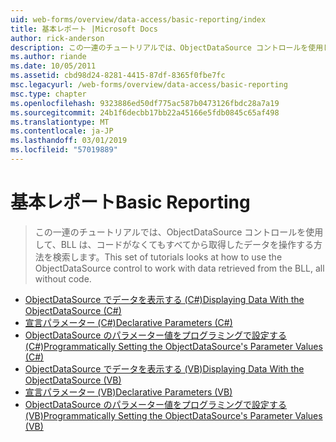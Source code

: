 ```yaml
---
uid: web-forms/overview/data-access/basic-reporting/index
title: 基本レポート |Microsoft Docs
author: rick-anderson
description: この一連のチュートリアルでは、ObjectDataSource コントロールを使用して、BLL は、コードがなくてもすべてから取得したデータを操作する方法を検索します。
ms.author: riande
ms.date: 10/05/2011
ms.assetid: cbd98d24-8281-4415-87df-8365f0fbe7fc
msc.legacyurl: /web-forms/overview/data-access/basic-reporting
msc.type: chapter
ms.openlocfilehash: 9323886ed50df775ac587b0473126fbdc28a7a19
ms.sourcegitcommit: 24b1f6decbb17bb22a45166e5fdb0845c65af498
ms.translationtype: MT
ms.contentlocale: ja-JP
ms.lasthandoff: 03/01/2019
ms.locfileid: "57019889"
---
```

<a name="basic-reporting"></a><span data-ttu-id="706b7-103">基本レポート</span><span class="sxs-lookup"><span data-stu-id="706b7-103">Basic Reporting</span></span>
====================
> <span data-ttu-id="706b7-104">この一連のチュートリアルでは、ObjectDataSource コントロールを使用して、BLL は、コードがなくてもすべてから取得したデータを操作する方法を検索します。</span><span class="sxs-lookup"><span data-stu-id="706b7-104">This set of tutorials looks at how to use the ObjectDataSource control to work with data retrieved from the BLL, all without code.</span></span>


- [<span data-ttu-id="706b7-105">ObjectDataSource でデータを表示する (C#)</span><span class="sxs-lookup"><span data-stu-id="706b7-105">Displaying Data With the ObjectDataSource (C#)</span></span>](displaying-data-with-the-objectdatasource-cs.md)
- [<span data-ttu-id="706b7-106">宣言パラメーター (C#)</span><span class="sxs-lookup"><span data-stu-id="706b7-106">Declarative Parameters (C#)</span></span>](declarative-parameters-cs.md)
- [<span data-ttu-id="706b7-107">ObjectDataSource のパラメーター値をプログラミングで設定する (C#)</span><span class="sxs-lookup"><span data-stu-id="706b7-107">Programmatically Setting the ObjectDataSource's Parameter Values (C#)</span></span>](programmatically-setting-the-objectdatasource-s-parameter-values-cs.md)
- [<span data-ttu-id="706b7-108">ObjectDataSource でデータを表示する (VB)</span><span class="sxs-lookup"><span data-stu-id="706b7-108">Displaying Data With the ObjectDataSource (VB)</span></span>](displaying-data-with-the-objectdatasource-vb.md)
- [<span data-ttu-id="706b7-109">宣言パラメーター (VB)</span><span class="sxs-lookup"><span data-stu-id="706b7-109">Declarative Parameters (VB)</span></span>](declarative-parameters-vb.md)
- [<span data-ttu-id="706b7-110">ObjectDataSource のパラメーター値をプログラミングで設定する (VB)</span><span class="sxs-lookup"><span data-stu-id="706b7-110">Programmatically Setting the ObjectDataSource's Parameter Values (VB)</span></span>](programmatically-setting-the-objectdatasource-s-parameter-values-vb.md)
